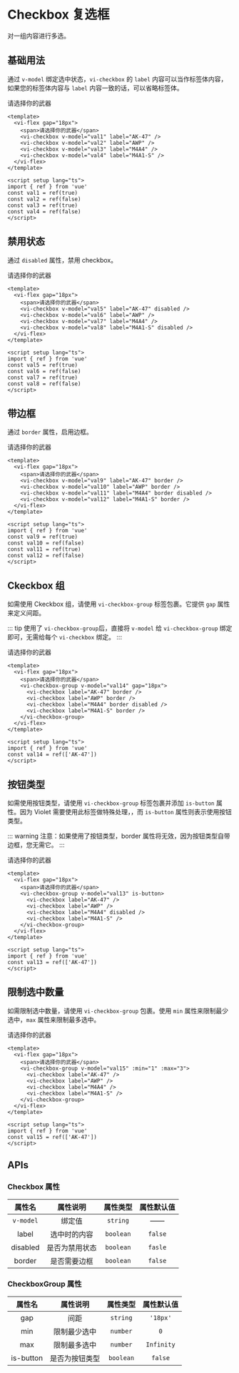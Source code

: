 <script setup lang="ts">
import { ref } from 'vue'

const val1 = ref(true)
const val2 = ref(false)
const val3 = ref(true)
const val4 = ref(false)
const val5 = ref(true)
const val6 = ref(false)
const val7 = ref(true)
const val8 = ref(false)
const val9 = ref(true)
const val10 = ref(false)
const val11 = ref(true)
const val12 = ref(false)
const val13 = ref(['AK-47'])
const val14 = ref(['AK-47'])
const val15 = ref(['AK-47'])
</script>


# Checkbox 复选框

对一组内容进行多选。

## 基础用法

通过 `v-model` 绑定选中状态，`vi-checkbox` 的 `label` 内容可以当作标签体内容，如果您的标签体内容与 `label` 内容一致的话，可以省略标签体。

<div class="examples">
  <vi-flex gap="18px">
    <span>请选择你的武器</span>
    <vi-checkbox v-model="val1" label="AK-47" />
    <vi-checkbox v-model="val2" label="AWP" />
    <vi-checkbox v-model="val3" label="M4A4" />
    <vi-checkbox v-model="val4" label="M4A1-S" />
  </vi-flex>
</div>

```vue
<template>
  <vi-flex gap="18px">
    <span>请选择你的武器</span>
    <vi-checkbox v-model="val1" label="AK-47" />
    <vi-checkbox v-model="val2" label="AWP" />
    <vi-checkbox v-model="val3" label="M4A4" />
    <vi-checkbox v-model="val4" label="M4A1-S" />
  </vi-flex>
</template>

<script setup lang="ts">
import { ref } from 'vue'
const val1 = ref(true)
const val2 = ref(false)
const val3 = ref(true)
const val4 = ref(false)
</script>
```

## 禁用状态

通过 `disabled` 属性，禁用 checkbox。

<div class="examples">
  <vi-flex gap="18px">
    <span>请选择你的武器</span>
    <vi-checkbox v-model="val5" label="AK-47" disabled />
    <vi-checkbox v-model="val6" label="AWP" />
    <vi-checkbox v-model="val7" label="M4A4" />
    <vi-checkbox v-model="val8" label="M4A1-S" disabled />
  </vi-flex>
</div>

```vue
<template>
  <vi-flex gap="18px">
    <span>请选择你的武器</span>
    <vi-checkbox v-model="val5" label="AK-47" disabled />
    <vi-checkbox v-model="val6" label="AWP" />
    <vi-checkbox v-model="val7" label="M4A4" />
    <vi-checkbox v-model="val8" label="M4A1-S" disabled />
  </vi-flex>
</template>

<script setup lang="ts">
import { ref } from 'vue'
const val5 = ref(true)
const val6 = ref(false)
const val7 = ref(true)
const val8 = ref(false)
</script>
```

## 带边框

通过 `border` 属性，启用边框。

<div class="examples">
  <vi-flex gap="18px">
    <span>请选择你的武器</span>
    <vi-checkbox v-model="val9" label="AK-47" border />
    <vi-checkbox v-model="val10" label="AWP" border />
    <vi-checkbox v-model="val11" label="M4A4" border disabled />
    <vi-checkbox v-model="val12" label="M4A1-S" border />
  </vi-flex>
</div>

```vue
<template>
  <vi-flex gap="18px">
    <span>请选择你的武器</span>
    <vi-checkbox v-model="val9" label="AK-47" border />
    <vi-checkbox v-model="val10" label="AWP" border />
    <vi-checkbox v-model="val11" label="M4A4" border disabled />
    <vi-checkbox v-model="val12" label="M4A1-S" border />
  </vi-flex>
</template>

<script setup lang="ts">
import { ref } from 'vue'
const val9 = ref(true)
const val10 = ref(false)
const val11 = ref(true)
const val12 = ref(false)
</script>
```

## Ckeckbox 组

如需使用 Ckeckbox 组，请使用 `vi-checkbox-group` 标签包裹。它提供 `gap` 属性来定义间距。

::: tip
使用了 `vi-checkbox-group`后，直接将 `v-model` 给 `vi-checkbox-group` 绑定即可，无需给每个 `vi-checkbox` 绑定。
:::

<div class="examples">
  <vi-flex gap="18px">
    <span>请选择你的武器</span>
    <vi-checkbox-group v-model="val14" gap="18px">
      <vi-checkbox label="AK-47" border />
      <vi-checkbox label="AWP" border />
      <vi-checkbox label="M4A4" border disabled />
      <vi-checkbox label="M4A1-S" border />
    </vi-checkbox-group>
  </vi-flex>
</div>

```vue
<template>
  <vi-flex gap="18px">
    <span>请选择你的武器</span>
    <vi-checkbox-group v-model="val14" gap="18px">
      <vi-checkbox label="AK-47" border />
      <vi-checkbox label="AWP" border />
      <vi-checkbox label="M4A4" border disabled />
      <vi-checkbox label="M4A1-S" border />
    </vi-checkbox-group>
  </vi-flex>
</template>

<script setup lang="ts">
import { ref } from 'vue'
const val14 = ref(['AK-47'])
</script>
```

## 按钮类型

如需使用按钮类型，请使用 `vi-checkbox-group` 标签包裹并添加 `is-button` 属性。因为 Violet 需要使用此标签做特殊处理，，而 `is-button` 属性则表示使用按钮类型。

::: warning
注意：如果使用了按钮类型，border 属性将无效，因为按钮类型自带边框，您无需它。
:::

<div class="examples">
  <vi-flex gap="18px">
    <span>请选择你的武器</span>
    <vi-checkbox-group v-model="val13" is-button>
      <vi-checkbox label="AK-47" />
      <vi-checkbox label="AWP" />
      <vi-checkbox label="M4A4" disabled />
      <vi-checkbox label="M4A1-S" />
    </vi-checkbox-group>
  </vi-flex>
</div>

```vue
<template>
  <vi-flex gap="18px">
    <span>请选择你的武器</span>
    <vi-checkbox-group v-model="val13" is-button>
      <vi-checkbox label="AK-47" />
      <vi-checkbox label="AWP" />
      <vi-checkbox label="M4A4" disabled />
      <vi-checkbox label="M4A1-S" />
    </vi-checkbox-group>
  </vi-flex>
</template>

<script setup lang="ts">
import { ref } from 'vue'
const val13 = ref(['AK-47'])
</script>
```

## 限制选中数量

如需限制选中数量，请使用 `vi-checkbox-group` 包裹。使用 `min` 属性来限制最少选中，`max` 属性来限制最多选中。

<div class="examples">
  <vi-flex gap="18px">
    <span>请选择你的武器</span>
    <vi-checkbox-group v-model="val15" :min="1" :max="3">
      <vi-checkbox label="AK-47" />
      <vi-checkbox label="AWP" />
      <vi-checkbox label="M4A4" />
      <vi-checkbox label="M4A1-S" />
    </vi-checkbox-group>
  </vi-flex>
</div>

```vue
<template>
  <vi-flex gap="18px">
    <span>请选择你的武器</span>
    <vi-checkbox-group v-model="val15" :min="1" :max="3">
      <vi-checkbox label="AK-47" />
      <vi-checkbox label="AWP" />
      <vi-checkbox label="M4A4" />
      <vi-checkbox label="M4A1-S" />
    </vi-checkbox-group>
  </vi-flex>
</template>

<script setup lang="ts">
import { ref } from 'vue'
const val15 = ref(['AK-47'])
</script>
```

## APIs

### Checkbox 属性

| 属性名 | 属性说明 | 属性类型 | 属性默认值 |
| :---: | :---: | :---: | :---: |
| `v-model` | 绑定值 | `string` | —— |
| label | 选中时的内容 | `boolean` | `false` |
| disabled | 是否为禁用状态 | `boolean` | `fasle` |
| border | 是否需要边框 | `boolean` | `false` |

### CheckboxGroup 属性

| 属性名 | 属性说明 | 属性类型 | 属性默认值 |
| :---: | :---: | :---: | :---: |
| gap | 间距 | `string` | `'18px'` |
| min | 限制最少选中 | `number` | `0` |
| max | 限制最多选中 | `number` | `Infinity` |
| is-button | 是否为按钮类型 | `boolean` | `false` |
